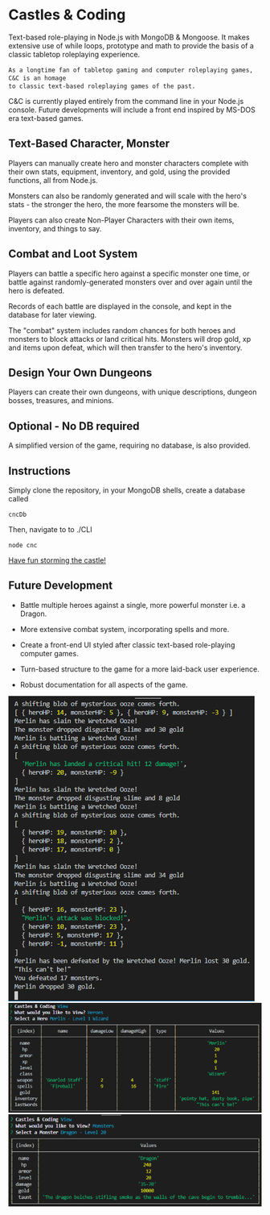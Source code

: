 # Castles & Coding

Text-based role-playing in Node.js with MongoDB & Mongoose. It makes extensive use of while loops, prototype and math to provide the basis of a classic tabletop roleplaying experience. 

```
As a longtime fan of tabletop gaming and computer roleplaying games, C&C is an homage 
to classic text-based roleplaying games of the past.
```

C&C is currently played entirely from the command line in your Node.js console. Future developments will include a front end inspired by MS-DOS era text-based games. 

## Text-Based Character, Monster

Players can manually create hero and monster characters complete with their own stats, equipment, inventory, and gold, using the provided functions, all from Node.js.

Monsters can also be randomly generated and will scale with the hero's stats - the stronger the hero, the more fearsome the monsters will be.

Players can also create Non-Player Characters with their own items, inventory, and things to say. 

## Combat and Loot System

Players can battle a specific hero against a specific monster one time, or battle against randomly-generated monsters over and over again until the hero is defeated.

Records of each battle are displayed in the console, and kept in the database for later viewing.

The "combat" system includes random chances for both heroes and monsters to block attacks or land critical hits. Monsters will drop gold, xp and items upon defeat, which will then transfer to the hero's inventory. 

## Design Your Own Dungeons

Players can create their own dungeons, with unique descriptions, dungeon bosses, treasures, and minions.

## Optional - No DB required

A simplified version of the game, requiring no database, is also provided.

## Instructions

Simply clone the repository, in your MongoDB shells, create a database called 

```
cncDb
```

Then, navigate to to ./CLI
```
node cnc
```

[Have fun storming the castle!](https://www.youtube.com/watch?v=AjUmULa0R-8)

## Future Development
- Battle multiple heroes against a single, more powerful monster i.e. a Dragon.
- More extensive combat system, incorporating spells and more.

- Create a front-end UI styled after classic text-based role-playing computer games.  
- Turn-based structure to the game for a more laid-back user experience. 

- Robust documentation for all aspects of the game.

![screenshot](./screenshot.png)
![screenshot2](./screenshot4.png)
![screenshot2](./screenshot3.png)